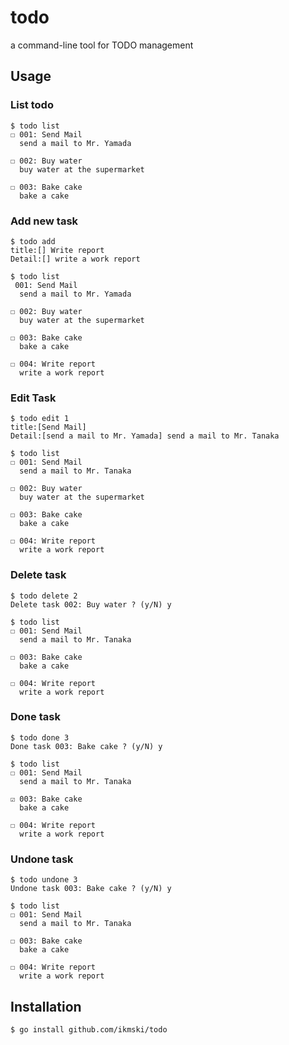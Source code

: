# todo
a command-line tool for TODO management

## Usage

### List todo

```
$ todo list
☐ 001: Send Mail
  send a mail to Mr. Yamada

☐ 002: Buy water
  buy water at the supermarket

☐ 003: Bake cake
  bake a cake
```

### Add new task

```
$ todo add
title:[] Write report
Detail:[] write a work report
```

```
$ todo list
 001: Send Mail
  send a mail to Mr. Yamada

☐ 002: Buy water
  buy water at the supermarket

☐ 003: Bake cake
  bake a cake

☐ 004: Write report
  write a work report
```

### Edit Task

```
$ todo edit 1
title:[Send Mail]
Detail:[send a mail to Mr. Yamada] send a mail to Mr. Tanaka
```

```
$ todo list
☐ 001: Send Mail
  send a mail to Mr. Tanaka

☐ 002: Buy water
  buy water at the supermarket

☐ 003: Bake cake
  bake a cake

☐ 004: Write report
  write a work report
```

### Delete task

```
$ todo delete 2
Delete task 002: Buy water ? (y/N) y
```

```
$ todo list
☐ 001: Send Mail
  send a mail to Mr. Tanaka

☐ 003: Bake cake
  bake a cake

☐ 004: Write report
  write a work report
```

### Done task

```
$ todo done 3
Done task 003: Bake cake ? (y/N) y
```

```
$ todo list
☐ 001: Send Mail
  send a mail to Mr. Tanaka

☑ 003: Bake cake
  bake a cake

☐ 004: Write report
  write a work report
```

### Undone task

```
$ todo undone 3
Undone task 003: Bake cake ? (y/N) y
```

```
$ todo list
☐ 001: Send Mail
  send a mail to Mr. Tanaka

☐ 003: Bake cake
  bake a cake

☐ 004: Write report
  write a work report
```

## Installation

```
$ go install github.com/ikmski/todo
```

